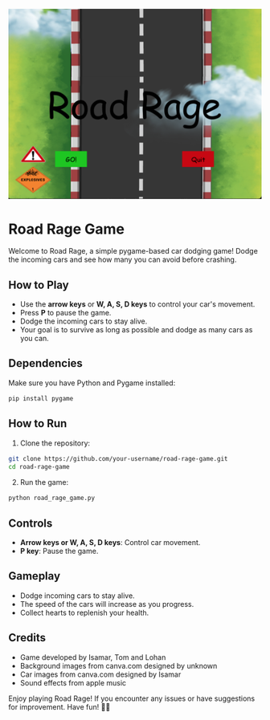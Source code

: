 
![Road Rage Game](roadragegame.png)



# Road Rage Game

Welcome to Road Rage, a simple pygame-based car dodging game! Dodge the incoming cars and see how many you can avoid before crashing.

## How to Play

- Use the **arrow keys** or **W, A, S, D keys** to control your car's movement.
- Press **P** to pause the game.
- Dodge the incoming cars to stay alive.
- Your goal is to survive as long as possible and dodge as many cars as you can.

## Dependencies

Make sure you have Python and Pygame installed:

```bash
pip install pygame
```

## How to Run

1. Clone the repository:

```bash
git clone https://github.com/your-username/road-rage-game.git
cd road-rage-game
```

2. Run the game:

```bash
python road_rage_game.py
```

## Controls

- **Arrow keys or W, A, S, D keys**: Control car movement.
- **P key**: Pause the game.

## Gameplay

- Dodge incoming cars to stay alive.
- The speed of the cars will increase as you progress.
- Collect hearts to replenish your health.

## Credits

- Game developed by Isamar, Tom and Lohan
- Background images from canva.com designed by unknown
- Car images from canva.com designed by Isamar
- Sound effects from apple music

Enjoy playing Road Rage! If you encounter any issues or have suggestions for improvement. Have fun! 🚗💨
